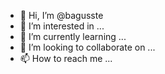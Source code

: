 - 👋 Hi, I’m @bagusste
- 👀 I’m interested in ...
- 🌱 I’m currently learning ...
- 💞️ I’m looking to collaborate on ...
- 📫 How to reach me ...

<!---
bagusste/bagusste is a ✨ special ✨ repository because its `README.md` (this file) appears on your GitHub profile.
You can click the Preview link to take a look at your changes.
--->
